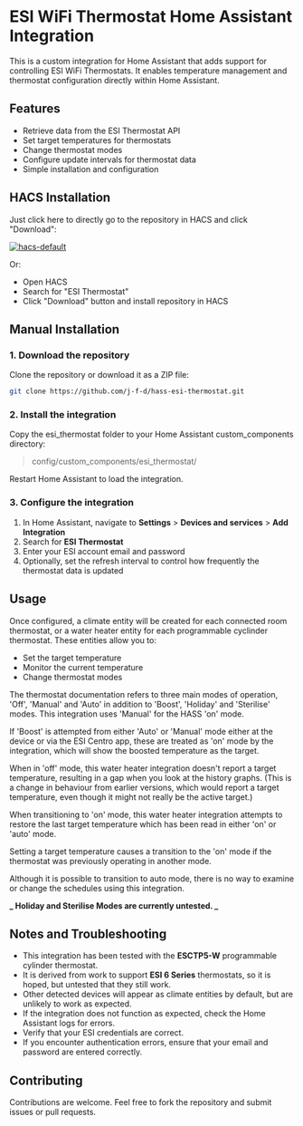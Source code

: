 # ESI WiFi Thermostat Home Assistant Integration

This is a custom integration for Home Assistant that adds support for controlling ESI WiFi Thermostats. It enables temperature management and thermostat configuration directly within Home Assistant.

## Features

- Retrieve data from the ESI Thermostat API
- Set target temperatures for thermostats
- Change thermostat modes
- Configure update intervals for thermostat data
- Simple installation and configuration

## HACS Installation

Just click here to directly go to the repository in HACS and click "Download":

[![hacs-default](https://img.shields.io/badge/HACS-Default-blue.svg?style=for-the-badge)](https://my.home-assistant.io/redirect/hacs_repository/?owner=j-f-d&repository=hass-esi-thermostat&category=integrations)

Or:

- Open HACS
- Search for "ESI Thermostat"
- Click "Download" button and install repository in HACS

## Manual Installation

### 1. Download the repository

Clone the repository or download it as a ZIP file:

```bash
git clone https://github.com/j-f-d/hass-esi-thermostat.git
```

### 2. Install the integration

Copy the esi_thermostat folder to your Home Assistant custom_components directory:

> config/custom_components/esi_thermostat/

Restart Home Assistant to load the integration.

### 3. Configure the integration

1. In Home Assistant, navigate to **Settings** > **Devices and services** > **Add Integration**
2. Search for **ESI Thermostat**
3. Enter your ESI account email and password
4. Optionally, set the refresh interval to control how frequently the thermostat data is updated

## Usage

Once configured, a climate entity will be created for each connected room thermostat, or a water heater
entity for each programmable cyclinder thermostat. These entities allow you to:

- Set the target temperature
- Monitor the current temperature
- Change thermostat modes

The thermostat documentation refers to three main modes of operation, 'Off', 'Manual' and 'Auto' in
addition to 'Boost', 'Holiday' and 'Sterilise' modes. This integration uses 'Manual' for the
HASS 'on' mode.

If 'Boost' is attempted from either 'Auto' or 'Manual' mode either at the device or via the
ESI Centro app, these are treated as 'on' mode by the integration, which will show the boosted
temperature as the target.

When in 'off' mode, this water heater integration doesn't report a target temperature,
resulting in a gap when you look at the history graphs. (This is a change in
behaviour from earlier versions, which would report a target temperature, even
though it might not really be the active target.)

When transitioning to 'on' mode, this water heater integration attempts to restore the
last target temperature which has been read in either 'on' or 'auto' mode.

Setting a target temperature causes a transition to the 'on' mode if the thermostat
was previously operating in another mode.

Although it is possible to transition to auto mode, there is no way to examine or
change the schedules using this integration.

**_ Holiday and Sterilise Modes are currently untested. _**

## Notes and Troubleshooting

- This integration has been tested with the **ESCTP5-W** programmable cylinder thermostat.
- It is derived from work to support **ESI 6 Series** thermostats, so it is hoped, but untested that they still work.
- Other detected devices will appear as climate entities by default, but are unlikely to work as expected.
- If the integration does not function as expected, check the Home Assistant logs for errors.
- Verify that your ESI credentials are correct.
- If you encounter authentication errors, ensure that your email and password are entered correctly.

## Contributing

Contributions are welcome. Feel free to fork the repository and submit issues or pull requests.
